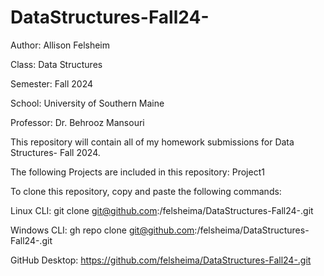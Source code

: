 # DataStructures-Fall24-

Author: Allison Felsheim

Class: Data Structures

Semester: Fall 2024

School: University of Southern Maine

Professor: Dr. Behrooz Mansouri 

This repository will contain all of my homework submissions for Data Structures- Fall 2024.

The following Projects are included in this repository:
Project1

To clone this repository, copy and paste the following commands:

Linux CLI:
git clone git@github.com:/felsheima/DataStructures-Fall24-.git

Windows CLI:
gh repo clone git@github.com:/felsheima/DataStructures-Fall24-.git

GitHub Desktop:
https://github.com/felsheima/DataStructures-Fall24-.git

